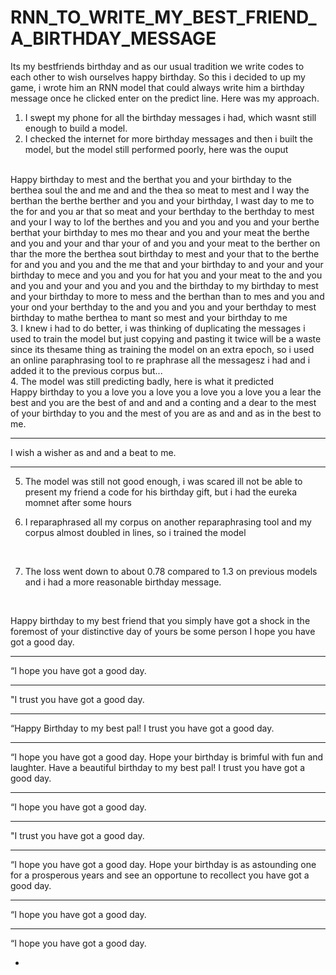 # RNN_TO_WRITE_MY_BEST_FRIEND_A_BIRTHDAY_MESSAGE
Its my bestfriends birthday and as our usual tradition we write codes to each other to wish ourselves happy birthday. 
So this i decided to up my game, i wrote him an RNN model that could always write him a birthday message once he clicked enter on the predict line.
Here was my approach.
<br>
1. I swept my phone for all the birthday messages i had, which wasnt still enough to build a model.
2. I checked the internet for more birthday messages and then i built the model, but the model still performed poorly, here was the ouput
<br>
Happy birthday to mest and the berthat you and your birthday to the berthea soul the and me and and the thea so meat to mest and I way the berthan the berthe berther and you and your birthday, I wast day to me to the for and you ar that so meat and your berthday to the berthday to mest and your I way to lof the berthes and you and you and you and your berthe berthat your birthday to mes mo thear and you and your meat the berthe and you and your and thar your of and you and your meat to the berther on thar the more the berthea sout birthday to mest and your that to the berthe for and you and you and the me that and your birthday to and your and your birthday to mece and you and you for hat you and your meat to the and you and you and your and you and you and the birthday to my birthday to mest and your birthday to more to mess and the berthan than to mes and you and your ond your berthday to the and you and you and your berthday to mest birthday to mathe berthea to mant so mest and your birthday to me
<br>
3. I knew i had to do better, i was thinking of duplicating the messages i used to train the model but just copying and pasting it 
twice will be a waste since its thesame thing as training the model on an extra epoch, so i used an online paraphrasing tool to
re praphrase all the messagesz i had and i added it to the previous corpus but...
<br>
4. The model was still predicting badly, here is what it predicted
<br>
Happy birthday to you a love you a love you a love you a love you a lear the best and you are the best of and and and a conting and a dear to the mest of your birthday to you and the mest of you are as and and as in the best to me. 

- - - - - - - - - - - - - - - - - - - - - - - - - - - - - - - - - - - - - - - - - - - - - - - - - - - - - - - - - - - - - - - - - - - - - - - - - - - - - - - - - - - - - - - - - - - - - - - - - - - - - - - - - - - - - - - - - - - - - - - - - - - - - - - - - - - - - - - - - - - - - - - - - - - - - - - - - 

I wish a wisher as and and a beat to me. 

- - - - - - - - - - - - - - - - - - - - - - - - - - - - - - - - - - - - - - - - - - - - - - - - - - - - - - - - - - - - - - - - - - - - - - - - - - - - - - - - - - - - - - - - - - - - - - - - - - - - - - - - - - - - - - - - - - - - - - - - - - - - - - - - - - - - - - - - - - - - - - - - - - - - - - - - - - - - - - - - - - - -
5. The model was still not good enough, i was scared ill not be able to present my friend a code for his birthday gift, but i had the eureka momnet after some hours

6. I reparaphrased all my corpus on another reparaphrasing tool and my corpus almost doubled in lines, so i trained the model

<br>

7. The loss went down to about 0.78 compared to 1.3 on previous models and i had a more reasonable birthday message.
<br>

Happy birthday to my best friend that you simply have got a shock in the foremost of your distinctive day of yours be some person I hope you have got a good day.
- - - - - - -
“I hope you have got a good day.

- - - - - - -
"I trust you have got a good day.

- - - - - - -
“Happy Birthday to my best pal! I trust you have got a good day.

- - - - - - -
“I hope you have got a good day. Hope your birthday is brimful with fun and laughter. Have a beautiful birthday to my best pal! I trust you have got a good day.
- - - - - - -
“I hope you have got a good day.

- - - - - - -

"I trust you have got a good day.

- - - - - - -
“I hope you have got a good day. Hope your birthday is as astounding one for a prosperous years and see an opportune to recollect you have got a good day. 

- - - - - - - - -
“I hope you have got a good day.

- - - - - - -
“I hope you have got a good day.

-
